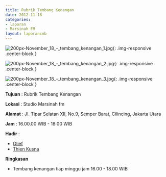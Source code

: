 ```yaml
---
title: Rubrik Tembang Kenangan 
date: 2012-11-18
categories:
- laporan
- Marsinah FM
layout: laporancmb
---
```



![200px-November_18_-_tembang_kenangan_1.jpg](/uploads/200px-November_18_-_tembang_kenangan_1.jpg){: .img-responsive .center-block }

![200px-November_18_-_tembang_kenangan_2.jpg](/uploads/200px-November_18_-_tembang_kenangan_2.jpg){: .img-responsive .center-block }

![200px-November_18_-_tembang_kenangan_3.jpg](/uploads/200px-November_18_-_tembang_kenangan_3.jpg){: .img-responsive .center-block }


**Tujuan** : Rubrik Tembang Kenangan 

**Lokasi** : Studio Marsinah fm 

**Alamat** : Jl. Tipar Selatan XII, No.9, Semper Barat, Cilincing, Jakarta Utara 

**Jam** : 16.00.00 WIB - 18:00 WIB 

**Hadir** :
* [Olief](http://wiki.ciptamedia.org/wiki/Olief)
* [Thien Kusna](http://wiki.ciptamedia.org/wiki/Thien_Kusna)

**Ringkasan**  
* Tembang kenangan tiap minggu jam 16.00 - 18.00 WIB
